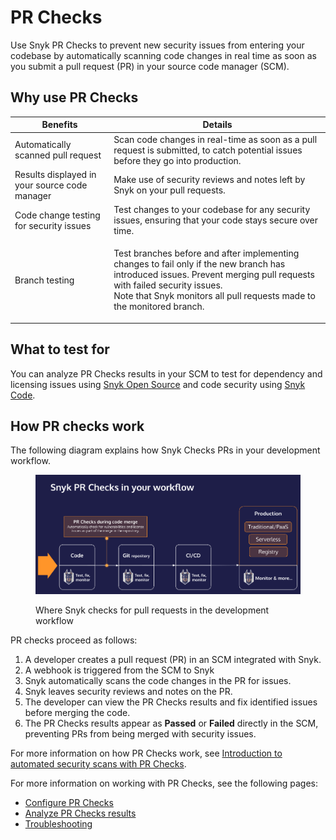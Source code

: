 # PR Checks

Use Snyk PR Checks to prevent new security issues from entering your codebase by automatically scanning code changes in real time as soon as you submit a pull request (PR) in your source code manager (SCM).

## Why use PR Checks

| Benefits                                      | Details                                                                                                                                                                                                                                                 |
| --------------------------------------------- | ------------------------------------------------------------------------------------------------------------------------------------------------------------------------------------------------------------------------------------------------------- |
| Automatically scanned pull request            | Scan code changes in real-time as soon as a pull request is submitted, to catch potential issues before they go into production.                                                                                                                        |
| Results displayed in your source code manager | Make use of security reviews and notes left by Snyk on your pull requests.                                                                                                                                                                              |
| Code change testing for security issues       | Test changes to your codebase for any security issues, ensuring that your code stays secure over time.                                                                                                                                                  |
| Branch testing                                | <p>Test branches before and after implementing changes to fail only if the new branch has introduced issues. Prevent merging pull requests with failed security issues. <br>Note that Snyk monitors all pull requests made to the monitored branch.</p> |

## What to test for

You can analyze PR Checks results in your SCM to test for dependency and licensing issues using [Snyk Open Source](../snyk-open-source/) and code security using [Snyk Code](../snyk-code/).

## How PR checks work

The following diagram explains how Snyk Checks PRs in your development workflow.

<figure><img src="../../.gitbook/assets/Screenshot 2022-09-20 at 11.27.44 (1).png" alt="Where Snyk checks for pull requests in the development workflow."><figcaption><p>Where Snyk checks for pull requests in the development workflow</p></figcaption></figure>

PR checks proceed as follows:

1. A developer creates a pull request (PR) in an SCM integrated with Snyk.
2. A webhook is triggered from the SCM to Snyk
3. Snyk automatically scans the code changes in the PR for issues.
4. Snyk leaves security reviews and notes on the PR.
5. The developer can view the PR Checks results and fix identified issues before merging the code.
6. The PR Checks results appear as **Passed** or **Failed** directly in the SCM, preventing PRs from being merged with security issues.

For more information on how PR Checks work, see [Introduction to automated security scans with PR Checks](introduction-to-automated-security-scans-with-pr-checks.md).

For more information on working with PR Checks, see the following pages:

* [Configure PR Checks](configure-pr-checks.md)
* [Analyze PR Checks results](../../scan-applications/run-pr-checks/analyze-pr-checks-results.md)
* [Troubleshooting](troubleshooting.md)
